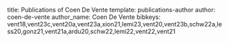 title: Publications of Coen De Vente
template: publications-author
author: coen-de-vente
author_name: Coen De Vente
bibkeys: vent18,vent23c,vent20a,vent23a,xion21,lemi23,vent20,vent23b,schw22a,less20,gonz21,vent21a,ardu20,schw22,lemi22,vent22,vent21